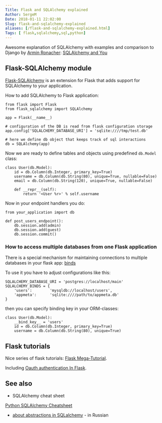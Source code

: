 ```yaml
---
Title: Flask and SQLAlchemy explained
Author: SergeM
Date: 2018-01-11 22:02:00
Slug: flask-and-sqlalchemy-explained
aliases: [/flask-and-sqlalchemy-explained.html]
Tags: [ flask,sqlalchemy,sql,python]
---
```






Awesome explanation of SQLAlchemy with examples and comparison to Django by [Armin Ronacher](http://lucumr.pocoo.org/about/): 
[SQLAlchemy and You](http://lucumr.pocoo.org/2011/7/19/sqlachemy-and-you/)

## Flask-SQLAlchemy module
[Flask-SQLAlchemy](http://flask-sqlalchemy.pocoo.org) is an extension for Flask that adds support for SQLAlchemy to your application.

How to add SQLAlchemy to Flask application:
```
from flask import Flask
from flask_sqlalchemy import SQLAlchemy

app = Flask(__name__)

# configuration of the DB is read from flask configuration storage
app.config['SQLALCHEMY_DATABASE_URI'] = 'sqlite:////tmp/test.db'

# here we define db object that keeps track of sql interactions
db = SQLAlchemy(app) 
```

Now we are ready to define tables and objects using predefined `db.Model` class:
```
class User(db.Model):
    id = db.Column(db.Integer, primary_key=True)
    username = db.Column(db.String(80), unique=True, nullable=False)
    email = db.Column(db.String(120), unique=True, nullable=False)

    def __repr__(self):
        return '<User %r>' % self.username
```


Now in your endpoint handlers you do:

```
from your_application import db

def post_users_endpoint():
    db.session.add(admin)
    db.session.add(guest)
    db.session.commit()
```


### How to access multiple databases from one Flask application

There is a special mechanism for maintaining connections to multiple databases in your flask app: [binds](http://flask-sqlalchemy.pocoo.org/2.3/binds/)

To use it you have to adjust configurations like this:
```
SQLALCHEMY_DATABASE_URI = 'postgres://localhost/main'
SQLALCHEMY_BINDS = {
    'users':        'mysqldb://localhost/users',
    'appmeta':      'sqlite:////path/to/appmeta.db'
}
```
then you can specify binding key in your ORM-classes:
```
class User(db.Model):
    __bind_key__ = 'users'
    id = db.Column(db.Integer, primary_key=True)
    username = db.Column(db.String(80), unique=True)
```


## Flask tutorials
Nice series of flask tutorials: [Flask Mega-Tutorial](https://blog.miguelgrinberg.com/post/the-flask-mega-tutorial-part-v-user-logins).

Including [Oauth authentication In Flask](https://blog.miguelgrinberg.com/post/oauth-authentication-with-flask).


## See also 
* SQLAlchemy cheat sheet

[Python SQLAlchemy Cheatsheet](https://www.pythonsheets.com/notes/python-sqlalchemy.html)

* [about abstractions in SQLalchemy](https://habr.com/company/qrator/blog/430818/) - in Russian
